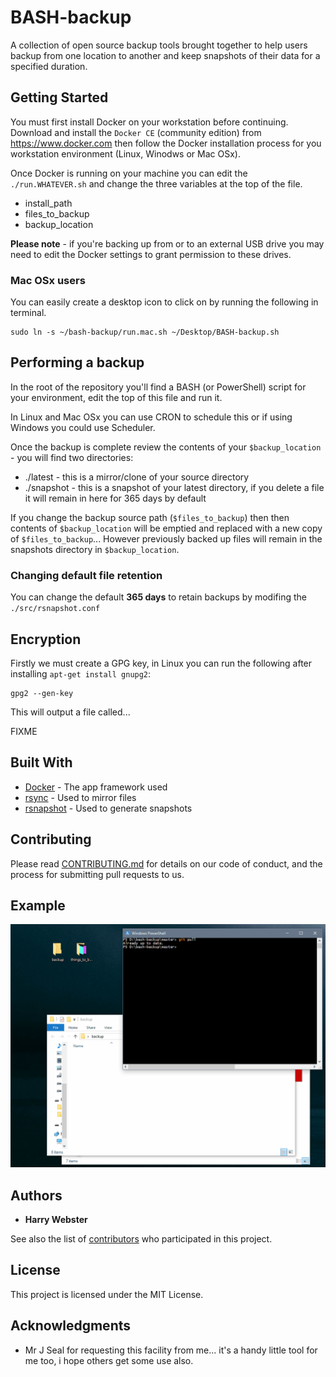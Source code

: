 # BASH-backup

A collection of open source backup tools brought together to help users backup
from one location to another and keep snapshots of their data for a specified
duration.

## Getting Started

You must first install Docker on your workstation before continuing. Download
and install the `Docker CE` (community edition) from https://www.docker.com then
follow the Docker installation process for you workstation environment (Linux,
Winodws or Mac OSx).

Once Docker is running on your machine you can edit the `./run.WHATEVER.sh` and
change the three variables at the top of the file.

* install_path
* files_to_backup
* backup_location

**Please note** - if you're backing up from or to an external USB drive you
may need to edit the Docker settings to grant permission to these drives.

### Mac OSx users

You can easily create a desktop icon to click on by running the following in
terminal.

```
sudo ln -s ~/bash-backup/run.mac.sh ~/Desktop/BASH-backup.sh
```

## Performing a backup

In the root of the repository you'll find a BASH (or PowerShell) script for your
environment, edit the top of this file and run it.

In Linux and Mac OSx you can use CRON to schedule this or if using Windows you
could use Scheduler.

Once the backup is complete review the contents of your `$backup_location` -
you will find two directories:

* ./latest - this is a mirror/clone of your source directory
* ./snapshot - this is a snapshot of your latest directory, if you delete a file it will remain in here for 365 days by default

If you change the backup source path (`$files_to_backup`) then then contents of
`$backup_location` will be emptied and replaced with a new copy of
`$files_to_backup`... However previously backed up files will remain in the
snapshots directory in `$backup_location`.

### Changing default file retention

You can change the default **365 days** to retain backups by modifing the `./src/rsnapshot.conf`

## Encryption

Firstly we must create a GPG key, in Linux you can run the following after
installing `apt-get install gnupg2`:

```
gpg2 --gen-key
```

This will output a file called...

FIXME

## Built With

* [Docker](https://www.docker.com/) - The app framework used
* [rsync](https://rsync.samba.org/documentation.html) - Used to mirror files
* [rsnapshot](http://rsnapshot.org/) - Used to generate snapshots

## Contributing

Please read [CONTRIBUTING.md](https://github.com/harrywebster/bash-backup/blob/master/CONTRIBUTING.md)
for details on our code of conduct, and the process for submitting pull requests
to us.

## Example

![Windows example of implementation](gifs/windows.gif)

## Authors

* **Harry Webster**

See also the list of [contributors](https://github.com/harrywebster/bash-backup) who participated in this project.

## License

This project is licensed under the MIT License.

## Acknowledgments

* Mr J Seal for requesting this facility from me... it's a handy little tool for me too, i hope others get some use also.
